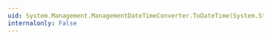 ```yaml
---
uid: System.Management.ManagementDateTimeConverter.ToDateTime(System.String)
internalonly: False
---
```

